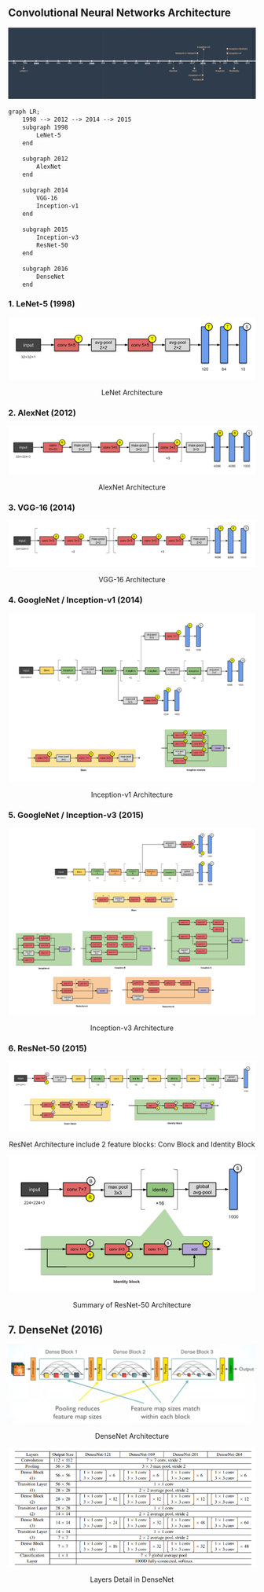 ## Convolutional Neural Networks Architecture

![](img/pic1.png)

```mermaid
graph LR;
    1998 --> 2012 --> 2014 --> 2015
    subgraph 1998
        LeNet-5
    end

    subgraph 2012
        AlexNet
    end

    subgraph 2014
        VGG-16
        Inception-v1
    end

    subgraph 2015
        Inception-v3
        ResNet-50
    end

    subgraph 2016
        DenseNet
    end
```

### 1. LeNet-5 (1998)

![](img/pic4.png)

<p style="text-align: center">LeNet Architecture</p>

### 2. AlexNet (2012)

![](img/pic5.png)

<p style="text-align: center">AlexNet Architecture</p>

### 3. VGG-16 (2014)

![](img/pic8.png)

<p style="text-align: center">VGG-16 Architecture</p>

### 4. GoogleNet / Inception-v1 (2014)

![](img/pic9.png)

<p style="text-align: center">Inception-v1 Architecture</p>

### 5. GoogleNet / Inception-v3 (2015)

![](img/pic10.png)

<p style="text-align: center">Inception-v3 Architecture</p>

### 6. ResNet-50 (2015)

![](img/pic11.png)
<p style="text-align: center">ResNet Architecture include 2 feature blocks: Conv Block and Identity Block</p>

![](img/pic13.png)
<p style="text-align: center">Summary of ResNet-50 Architecture</p>

## 7. DenseNet (2016)

![](img/pic15.png)

<p style="text-align: center">DenseNet Architecture</p>

![](img/pic16.png)
<p style="text-align: center">Layers Detail in DenseNet</p>